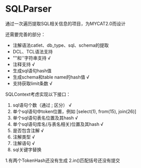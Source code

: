 SQLParser
=========

通过一次遍历提取SQL相关信息的项目，为MYCAT2.0而设计

还需要完善的部分：
* 注解语法catlet、db_type、sql、schema的提取
* DCL、TCL语法支持
* ""和''字符串支持 √
* 注释支持 √
* 生成sql语句hash值
* 生成schema和table name的hash值 √
* 支持获取limit条数 √

SQLContext考虑实现以下接口：
1. sql语句个数（通过 ; 区分） √
2. 单个sql语句中token位置，例如 [select(1), from(15), join(26)]
3. 单个sql语句表名位置及其hash √
4. 单个sql语句库名(与表名相关)位置及其hash √
5. 是否包含注解 √
6. 注解类型 √
7. 注解语句 √
8. sql关键字替换

1.有两个TokenHash还没有生成
2.in()匹配括号还没有提交


